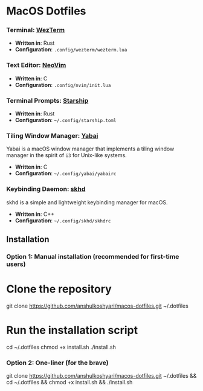 # MacOS Dotfiles

### Terminal: [WezTerm](https://wezfurlong.org/wezterm/)
- **Written in**: Rust
- **Configuration**: `.config/wezterm/wezterm.lua`

### Text Editor: [NeoVim](https://neovim.io/)
- **Written in**: C
- **Configuration**: `.config/nvim/init.lua`

### Terminal Prompts: [Starship](https://starship.rs/)
- **Written in**: Rust
- **Configuration**: `~/.config/starship.toml`

### Tiling Window Manager: [Yabai](https://github.com/koekeishiya/yabai)
Yabai is a macOS window manager that implements a tiling window manager in the spirit of `i3` for Unix-like systems.
- **Written in**: C
- **Configuration**: `~/.config/yabai/yabairc`

### Keybinding Daemon: [skhd](https://github.com/koekeishiya/skhd)
skhd is a simple and lightweight keybinding manager for macOS.
- **Written in**: C++
- **Configuration**: `~/.config/skhd/skhdrc`

## Installation

### Option 1: Manual installation (recommended for first-time users)

# Clone the repository
git clone https://github.com/anshulkoshyari/macos-dotfiles.git ~/.dotfiles

# Run the installation script
cd ~/.dotfiles
chmod +x install.sh
./install.sh

### Option 2: One-liner (for the brave)
git clone https://github.com/anshulkoshyari/macos-dotfiles.git ~/.dotfiles && cd ~/.dotfiles && chmod +x install.sh && ./install.sh
